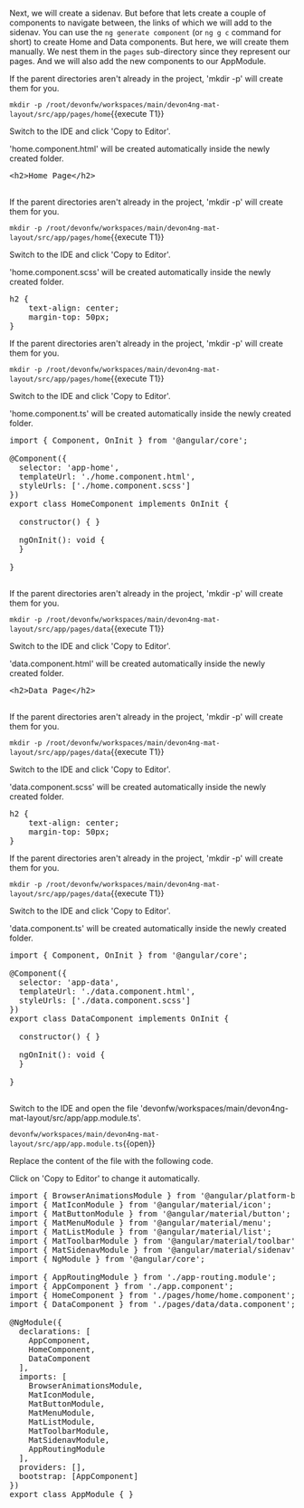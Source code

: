 Next, we will create a sidenav. But before that lets create a couple of components to navigate between, the links of which we will add to the sidenav. You can use the `ng generate component` (or `ng g c` command for short) to create Home and Data components. But here, we will create them manually. We nest them in the `pages` sub-directory since they represent our pages. And we will also add the new components to our AppModule.


If the parent directories aren't already in the project, 'mkdir -p' will create them for you. 

`mkdir -p /root/devonfw/workspaces/main/devon4ng-mat-layout/src/app/pages/home`{{execute T1}}

Switch to the IDE and click 'Copy to Editor'. 

'home.component.html' will be created automatically inside the newly created folder.

<pre class="file" data-filename="devonfw/workspaces/main/devon4ng-mat-layout/src/app/pages/home/home.component.html">
&lt;h2&gt;Home Page&lt;/h2&gt;

</pre>



If the parent directories aren't already in the project, 'mkdir -p' will create them for you. 

`mkdir -p /root/devonfw/workspaces/main/devon4ng-mat-layout/src/app/pages/home`{{execute T1}}

Switch to the IDE and click 'Copy to Editor'. 

'home.component.scss' will be created automatically inside the newly created folder.

<pre class="file" data-filename="devonfw/workspaces/main/devon4ng-mat-layout/src/app/pages/home/home.component.scss">
h2 {
    text-align: center;
    margin-top: 50px;
}
</pre>



If the parent directories aren't already in the project, 'mkdir -p' will create them for you. 

`mkdir -p /root/devonfw/workspaces/main/devon4ng-mat-layout/src/app/pages/home`{{execute T1}}

Switch to the IDE and click 'Copy to Editor'. 

'home.component.ts' will be created automatically inside the newly created folder.

<pre class="file" data-filename="devonfw/workspaces/main/devon4ng-mat-layout/src/app/pages/home/home.component.ts">
import { Component, OnInit } from &#39;@angular/core&#39;;

@Component({
  selector: &#39;app-home&#39;,
  templateUrl: &#39;./home.component.html&#39;,
  styleUrls: [&#39;./home.component.scss&#39;]
})
export class HomeComponent implements OnInit {

  constructor() { }

  ngOnInit(): void {
  }

}

</pre>



If the parent directories aren't already in the project, 'mkdir -p' will create them for you. 

`mkdir -p /root/devonfw/workspaces/main/devon4ng-mat-layout/src/app/pages/data`{{execute T1}}

Switch to the IDE and click 'Copy to Editor'. 

'data.component.html' will be created automatically inside the newly created folder.

<pre class="file" data-filename="devonfw/workspaces/main/devon4ng-mat-layout/src/app/pages/data/data.component.html">
&lt;h2&gt;Data Page&lt;/h2&gt;

</pre>



If the parent directories aren't already in the project, 'mkdir -p' will create them for you. 

`mkdir -p /root/devonfw/workspaces/main/devon4ng-mat-layout/src/app/pages/data`{{execute T1}}

Switch to the IDE and click 'Copy to Editor'. 

'data.component.scss' will be created automatically inside the newly created folder.

<pre class="file" data-filename="devonfw/workspaces/main/devon4ng-mat-layout/src/app/pages/data/data.component.scss">
h2 {
    text-align: center;
    margin-top: 50px;
}
</pre>



If the parent directories aren't already in the project, 'mkdir -p' will create them for you. 

`mkdir -p /root/devonfw/workspaces/main/devon4ng-mat-layout/src/app/pages/data`{{execute T1}}

Switch to the IDE and click 'Copy to Editor'. 

'data.component.ts' will be created automatically inside the newly created folder.

<pre class="file" data-filename="devonfw/workspaces/main/devon4ng-mat-layout/src/app/pages/data/data.component.ts">
import { Component, OnInit } from &#39;@angular/core&#39;;

@Component({
  selector: &#39;app-data&#39;,
  templateUrl: &#39;./data.component.html&#39;,
  styleUrls: [&#39;./data.component.scss&#39;]
})
export class DataComponent implements OnInit {

  constructor() { }

  ngOnInit(): void {
  }

}

</pre>



Switch to the IDE and open the file 'devonfw/workspaces/main/devon4ng-mat-layout/src/app/app.module.ts'.

`devonfw/workspaces/main/devon4ng-mat-layout/src/app/app.module.ts`{{open}}


Replace the content of the file with the following code.


Click on 'Copy to Editor' to change it automatically.

<pre class="file" data-filename="devonfw/workspaces/main/devon4ng-mat-layout/src/app/app.module.ts" data-target="replace" data-marker="">
import { BrowserAnimationsModule } from &#39;@angular/platform-browser/animations&#39;;
import { MatIconModule } from &#39;@angular/material/icon&#39;;
import { MatButtonModule } from &#39;@angular/material/button&#39;;
import { MatMenuModule } from &#39;@angular/material/menu&#39;;
import { MatListModule } from &#39;@angular/material/list&#39;;
import { MatToolbarModule } from &#39;@angular/material/toolbar&#39;;
import { MatSidenavModule } from &#39;@angular/material/sidenav&#39;;
import { NgModule } from &#39;@angular/core&#39;;

import { AppRoutingModule } from &#39;./app-routing.module&#39;;
import { AppComponent } from &#39;./app.component&#39;;
import { HomeComponent } from &#39;./pages/home/home.component&#39;;
import { DataComponent } from &#39;./pages/data/data.component&#39;;

@NgModule({
  declarations: [
    AppComponent,
    HomeComponent,
    DataComponent
  ],
  imports: [
    BrowserAnimationsModule,
    MatIconModule,
    MatButtonModule,
    MatMenuModule,
    MatListModule,
    MatToolbarModule,
    MatSidenavModule,
    AppRoutingModule
  ],
  providers: [],
  bootstrap: [AppComponent]
})
export class AppModule { }
</pre>

